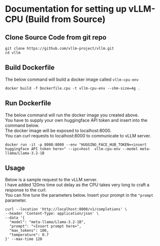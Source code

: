 # Documentation for setting up vLLM-CPU (Build from Source)

## Clone Source Code from git repo
```
git clone https://github.com/vllm-project/vllm.git
cd vllm
```
## Build Dockerfile
The below command will build a docker image called `vllm-cpu-env`
```
docker build -f Dockerfile.cpu -t vllm-cpu-env --shm-size=4g .
```
## Run Dockerfile
The below command will run the docker image you created above.  
You have to supply your own huggingface API token and insert into the command below.  
The docker image will be exposed to localhost:8000.  
You can curl requests to localhost:8000 to communicate to vLLM server.
```
docker run -it -p 8000:8000 --env "HUGGING_FACE_HUB_TOKEN=<insert huggingface API token here>" --ipc=host  vllm-cpu-env --model meta-llama/Llama-3.2-1B
```
## Usage
Below is a sample request to the vLLM server.  
I have added 120ms time out delay as the CPU takes very long to craft a response to the curl.  
You can fine tune the parameters below.
Insert your prompt in the `"prompt` parameter.
```
curl --location 'http://localhost:8000/v1/completions' \
--header 'Content-Type: application/json' \
--data '{
  "model": "meta-llama/Llama-3.2-1B",
  "prompt": "<Insert prompt here>",
  "max_tokens": 100,
  "temperature": 0.7
}' --max-time 120
```
